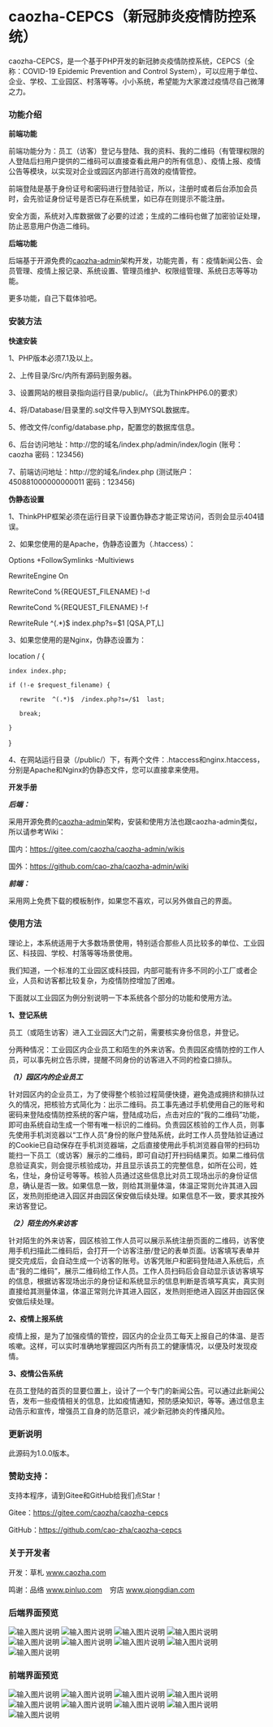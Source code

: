 # caozha-CEPCS（新冠肺炎疫情防控系统）

caozha-CEPCS，是一个基于PHP开发的新冠肺炎疫情防控系统，CEPCS（全称：COVID-19 Epidemic Prevention and Control System），可以应用于单位、企业、学校、工业园区、村落等等。小小系统，希望能为大家渡过疫情尽自己微薄之力。

### 功能介绍

**前端功能**

前端功能分为：员工（访客）登记与登陆、我的资料、我的二维码（有管理权限的人登陆后扫用户提供的二维码可以直接查看此用户的所有信息）、疫情上报、疫情公告等模块，以实现对企业或园区内部进行高效的疫情管控。

前端登陆是基于身份证号和密码进行登陆验证，所以，注册时或者后台添加会员时，会先验证身份证号是否已存在系统里，如已存在则提示不能注册。

安全方面，系统对入库数据做了必要的过滤；生成的二维码也做了加密验证处理，防止恶意用户伪造二维码。


**后端功能**

后端基于开源免费的[caozha-admin](https://gitee.com/caozha/caozha-admin)架构开发，功能完善，有：疫情新闻公告、会员管理、疫情上报记录、系统设置、管理员维护、权限组管理、系统日志等等功能。


更多功能，自己下载体验吧。


### 安装方法

**快速安装**

1、PHP版本必须7.1及以上。

2、上传目录/Src/内所有源码到服务器。

3、设置网站的根目录指向运行目录/public/。（此为ThinkPHP6.0的要求）

4、将/Database/目录里的.sql文件导入到MYSQL数据库。

5、修改文件/config/database.php，配置您的数据库信息。

6、后台访问地址：http://您的域名/index.php/admin/index/login   (账号：caozha   密码：123456)

7、前端访问地址：http://您的域名/index.php   (测试账户：450881000000000011  密码：123456)


**伪静态设置**

1、ThinkPHP框架必须在运行目录下设置伪静态才能正常访问，否则会显示404错误。

2、如果您使用的是Apache，伪静态设置为（.htaccess）：

<IfModule mod_rewrite.c>

  Options +FollowSymlinks -Multiviews
  
  RewriteEngine On
  
  RewriteCond %{REQUEST_FILENAME} !-d
  
  RewriteCond %{REQUEST_FILENAME} !-f
  
  RewriteRule ^(.*)$ index.php?s=$1 [QSA,PT,L]
  
</IfModule>


3、如果您使用的是Nginx，伪静态设置为：

location / {

    index index.php;
    
    if (!-e $request_filename) {
    
       rewrite  ^(.*)$  /index.php?s=/$1  last;
       
       break;
       
    }
    
}


4、在网站运行目录（/public/）下，有两个文件：.htaccess和nginx.htaccess，分别是Apache和Nginx的伪静态文件，您可以直接拿来使用。

 
**开发手册**

***后端：***

采用开源免费的[caozha-admin](https://gitee.com/caozha/caozha-admin)架构，安装和使用方法也跟caozha-admin类似，所以请参考Wiki：

国内：https://gitee.com/caozha/caozha-admin/wikis

国外：https://github.com/cao-zha/caozha-admin/wiki

***前端：***

采用网上免费下载的模板制作，如果您不喜欢，可以另外做自己的界面。


### 使用方法

理论上，本系统适用于大多数场景使用，特别适合那些人员比较多的单位、工业园区、科技园、学校、村落等等场景使用。

我们知道，一个标准的工业园区或科技园，内部可能有许多不同的小工厂或者企业，人员和访客都比较复杂，为疫情防控增加了困难。

下面就以工业园区为例分别说明一下本系统各个部分的功能和使用方法。

**1、登记系统**

员工（或陌生访客）进入工业园区大门之前，需要核实身份信息，并登记。

分两种情况：工业园区内企业员工和陌生的外来访客。负责园区疫情防控的工作人员，可以事先树立告示牌，提醒不同身份的访客进入不同的检查口排队。

***（1）园区内的企业员工***

针对园区内的企业员工，为了使得整个核验过程简便快捷，避免造成拥挤和排队过久的情况，把核验方式简化为：出示二维码。员工事先通过手机使用自己的账号和密码来登陆疫情防控系统的客户端，登陆成功后，点击对应的“我的二维码”功能，即可由系统自动生成一个带有唯一标识的二维码。负责园区核验的工作人员，则事先使用手机浏览器以“工作人员”身份的账户登陆系统，此时工作人员登陆验证通过的Cookie已自动保存在手机浏览器端，之后直接使用此手机浏览器自带的扫码功能扫一下员工（或访客）展示的二维码，即可自动打开扫码结果页。如果二维码信息验证真实，则会提示核验成功，并且显示该员工的完整信息，如所在公司，姓名，住址，身份证号等等。核验人员通过这些信息比对员工现场出示的身份证信息，确认是否一致。如果信息一致，则给其测量体温，体温正常则允许其进入园区，发热则拒绝进入园区并由园区保安做后续处理。如果信息不一致，要求其按外来访客登记。

***（2）陌生的外来访客***

针对陌生的外来访客，园区核验工作人员可以展示系统注册页面的二维码，访客使用手机扫描此二维码后，会打开一个访客注册/登记的表单页面。访客填写表单并提交完成后，会自动生成一个访客的账号。访客凭账户和密码登陆进入系统后，点击“我的二维码”，展示二维码给工作人员。工作人员扫码后会自动显示该访客填写的信息，根据访客现场出示的身份证和系统显示的信息判断是否填写真实，真实则直接给其测量体温，体温正常则允许其进入园区，发热则拒绝进入园区并由园区保安做后续处理。

**2、疫情上报系统**

疫情上报，是为了加强疫情的管控，园区内的企业员工每天上报自己的体温、是否咳嗽。这样，可以实时准确地掌握园区内所有员工的健康情况，以便及时发现疫情。

**3、疫情公告系统**

在员工登陆的首页的显要位置上，设计了一个专门的新闻公告。可以通过此新闻公告，发布一些疫情相关的信息，比如疫情通知，预防感染知识，等等。通过信息主动告示和宣传，增强员工自身的防范意识，减少新冠肺炎的传播风险。

 
### 更新说明

此源码为1.0.0版本。

### 赞助支持：

支持本程序，请到Gitee和GitHub给我们点Star！

Gitee：https://gitee.com/caozha/caozha-cepcs

GitHub：https://github.com/cao-zha/caozha-cepcs

### 关于开发者

开发：草札 www.caozha.com

鸣谢：品络 www.pinluo.com  &ensp;  穷店 www.qiongdian.com



### 后端界面预览
![输入图片说明](https://images.gitee.com/uploads/images/2020/0525/172559_95aae385_7397417.png "1.png")
![输入图片说明](https://images.gitee.com/uploads/images/2020/0525/172608_f182105c_7397417.png "2.png")
![输入图片说明](https://images.gitee.com/uploads/images/2020/0525/172615_683685ae_7397417.png "3.png")
![输入图片说明](https://images.gitee.com/uploads/images/2020/0525/173140_340a0811_7397417.png "13.png")
![输入图片说明](https://images.gitee.com/uploads/images/2020/0525/173150_c9c7cb57_7397417.png "14.png")
![输入图片说明](https://images.gitee.com/uploads/images/2020/0525/173157_41132cb9_7397417.png "15.png")
![输入图片说明](https://images.gitee.com/uploads/images/2020/0525/173205_59660680_7397417.png "16.png")
![输入图片说明](https://images.gitee.com/uploads/images/2020/0525/173214_9dbd6a9d_7397417.png "17.png")
![输入图片说明](https://images.gitee.com/uploads/images/2020/0525/173222_4806cd33_7397417.png "18.png")


### 前端界面预览
![输入图片说明](https://images.gitee.com/uploads/images/2020/0525/172653_ce6a8350_7397417.png "4.png")
![输入图片说明](https://images.gitee.com/uploads/images/2020/0525/172701_7f9c43f1_7397417.png "5.png")
![输入图片说明](https://images.gitee.com/uploads/images/2020/0525/172708_07946068_7397417.png "6.png")
![输入图片说明](https://images.gitee.com/uploads/images/2020/0525/172716_213ffdab_7397417.png "7.png")
![输入图片说明](https://images.gitee.com/uploads/images/2020/0525/172724_6e1c9501_7397417.png "8.png")
![输入图片说明](https://images.gitee.com/uploads/images/2020/0525/172733_49f5addd_7397417.png "9.png")
![输入图片说明](https://images.gitee.com/uploads/images/2020/0525/172741_a080b317_7397417.png "10.png")
![输入图片说明](https://images.gitee.com/uploads/images/2020/0525/172805_d3151179_7397417.png "11.png")
![输入图片说明](https://images.gitee.com/uploads/images/2020/0525/172814_f14e5873_7397417.png "12.png")


